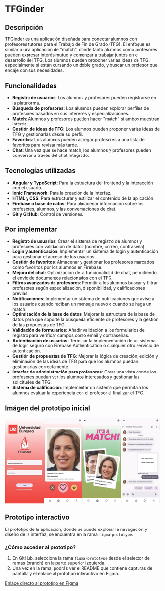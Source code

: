 # TFGinder

## Descripción

TFGinder es una aplicación diseñada para conectar alumnos con profesores tutores para el Trabajo de Fin de Grado (TFG). El enfoque es similar a una aplicación de "match", donde tanto alumnos como profesores pueden expresar interés mutuo y comenzar a trabajar juntos en el desarrollo del TFG. Los alumnos pueden proponer varias ideas de TFG, especialmente si están cursando un doble grado, y buscar un profesor que encaje con sus necesidades.

## Funcionalidades

- **Registro de usuarios**: Los alumnos y profesores pueden registrarse en la plataforma.
- **Búsqueda de profesores**: Los alumnos pueden explorar perfiles de profesores basados en sus intereses y especializaciones.
- **Match**: Alumnos y profesores pueden hacer "match" si ambos muestran interés.
- **Gestión de ideas de TFG**: Los alumnos pueden proponer varias ideas de TFG y gestionarlas desde su perfil.
- **Favoritos**: Los alumnos pueden agregar profesores a una lista de favoritos para revisar más tarde.
- **Chat**: Una vez que se hace match, los alumnos y profesores pueden conversar a través del chat integrado.

## Tecnologías utilizadas

- **Angular y TypeScript**: Para la estructura del frontend y la interacción con el usuario.
- **Ionic Framework**: Para la creación de la interfaz.
- **HTML y CSS**: Para estructurar y estilizar el contenido de la aplicación.
- **Firebase o base de datos**: Para almacenar información sobre los profesores, alumnos, y las conversaciones de chat.
- **Git y GitHub**: Control de versiones.

## Por implementar

- **Registro de usuarios**: Crear el sistema de registro de alumnos y profesores con validación de datos (nombre, correo, contraseña).
- **Login y autenticación**: Implementar un sistema de login y autenticación para gestionar el acceso de los usuarios.
- **Gestión de favoritos**: Almacenar y gestionar los profesores marcados como favoritos por los alumnos en Firebase.
- **Mejora del chat**: Optimización de la funcionalidad de chat, permitiendo el envío de documentos relacionados con el TFG.
- **Filtros avanzados de profesores**: Permitir a los alumnos buscar y filtrar profesores según especialización, disponibilidad, y calificaciones previas.
- **Notificaciones**: Implementar un sistema de notificaciones que avise a los usuarios cuando reciban un mensaje nuevo o cuando se haga un match.
- **Optimización de la base de datos**: Mejorar la estructura de la base de datos para que soporte la búsqueda eficiente de profesores y la gestión de las propuestas de TFG.
- **Validación de formularios**: Añadir validación a los formularios de registro para verificar campos como email y contraseñas.
- **Autenticación de usuarios**: Terminar la implementación de un sistema de login seguro con Firebase Authentication o cualquier otro servicio de autenticación.
- **Gestión de propuestas de TFG**: Mejorar la lógica de creación, edición y eliminación de las ideas de TFG para que los alumnos puedan gestionarlas correctamente.
- **Interfaz de administración para profesores**: Crear una vista donde los profesores puedan ver los alumnos interesados y gestionar las solicitudes de TFG.
- **Sistema de calificación**: Implementar un sistema que permita a los alumnos evaluar la experiencia con el profesor al finalizar el TFG.

## Imágen del prototipo inicial

![Vista General del Prototipo](general_images/Prototype_General.jpg)

## Prototipo interactivo

El prototipo de la aplicación, donde se puede explorar la navegación y diseño de la interfaz, se encuentra en la rama `figma-prototype`. 

### ¿Cómo acceder al prototipo?

1. En GitHub, selecciona la rama `figma-prototype` desde el selector de ramas (branch) en la parte superior izquierda.
2. Una vez en la rama, podrás ver el README que contiene capturas de pantalla y el enlace al prototipo interactivo en Figma.

[Enlace directo al prototipo en Figma](https://www.figma.com/proto/mD6poSQISxMKhh0NFjWK5a/AppDesign?node-id=1-33&node-type=canvas&t=fCv52QfU8z2E5Cl1-1&scaling=scale-down&content-scaling=fixed&page-id=0%3A1&starting-point-node-id=1%3A33)
